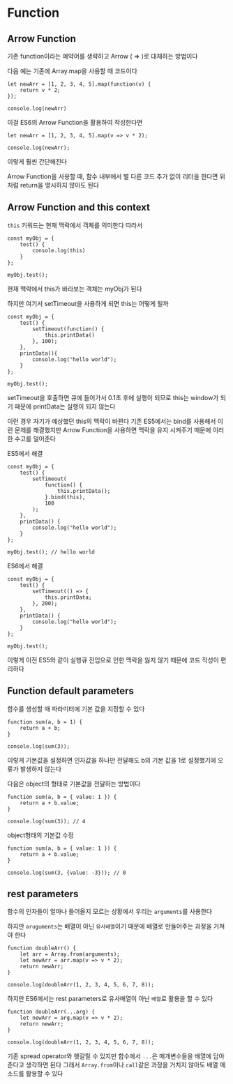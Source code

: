 # Function

## Arrow Function

기존 function이라는 예약어를 생략하고 Arrow ( => )로 대체하는 방법이다

다음 예는 기존에 Array.map을 사용할 때 코드이다

```
let newArr = [1, 2, 3, 4, 5].map(function(v) {
    return v * 2;
});

console.log(newArr)
```

이걸 ES6의 Arrow Function을 활용하여 작성한다면

```
let newArr = [1, 2, 3, 4, 5].map(v => v * 2);

console.log(newArr);
```

이렇게 훨씬 간단해진다

Arrow Function을 사용할 때, 함수 내부에서 별 다른 코드 추가 없이 리터을 한다면 위 처럼 return을 명시하지 않아도 된다

## Arrow Function and this context

`this` 키워드는 현재 맥락에서 객체를 의미한다 따라서

```
const myObj = {
    test() {
        console.log(this)
    }
};

myObj.test();
```

현재 맥락에서 this가 바라보는 객체는 myObj가 된다

하지만 여기서 setTimeout을 사용하게 되면 this는 어떻게 될까

```
const myObj = {
    test() {
        setTimeout(function() {
            this.printData()
        }, 100);
    },
    printData(){
        console.log("hello world");
    }
};

myObj.test();
```

setTimeout을 호출하면 큐에 들어가서 0.1초 후에 실행이 되므로 this는 window가 되기 때문에 printData는 실행이 되지 않는다

이런 경우 자기가 예상했던 this의 맥락이 바뀐다 기존 ES5에서는 bind를 사용해서 이런 문제를 해결했지만 Arrow Function을 사용하면 맥락을 유지 시켜주기 때문에 이러한 수고를 덜어준다

ES5에서 해결

```
const myObj = {
    test() {
        setTimeout(
            function() {
                this.printData();
            }.bind(this),
            100
        );
    },
    printData() {
        console.log("hello world");
    }
};

myObj.test(); // hello world
```

ES6에서 해결

```
const myObj = {
    test() {
        setTimeout(() => {
            this.printData;
        }, 200);
    },
    printData() {
        console.log("hello world");
    }
};

myObj.test();
```

이렇게 이전 ES5와 같이 실행큐 진입으로 인한 맥락을 잃지 않기 때문에 코드 작성이 편리하다

## Function default parameters

함수를 생성할 때 파라미터에 기본 값을 지정할 수 있다

```
function sum(a, b = 1) {
    return a + b;
}

console.log(sum(3));
```

이렇게 기본값을 설정하면 인자값을 하나만 전달해도 b의 기본 값을 1로 설정했기에 오류가 발생하지 않는다

다음은 object의 형태로 기본값을 전달하는 방법이다

```
function sum(a, b = { value: 1 }) {
    return a + b.value;
}

console.log(sum(3)); // 4
```

object형태의 기본값 수정

```
function sum(a, b = { value: 1 }) {
    return a + b.value;
}

console.log(sum(3, {value: -3})); // 0
```

## rest parameters

함수의 인자들이 얼마나 들어올지 모르는 상황에서 우리는 `arguments`를 사용한다

하지만 `aruguments`는 배열이 아닌 `유사배열`이기 때문에 배열로 만들어주는 과정을 거쳐야 한다

```
function doubleArr() {
    let arr = Array.from(arguments);
    let newArr = arr.map(v => v * 2);
    return newArr;
}

console.log(doubleArr(1, 2, 3, 4, 5, 6, 7, 8));
```

하지만 ES6에서는 rest parameters로 유사배열이 아닌 `배열`로 활용을 할 수 있다

```
function doubleArr(...arg) {
    let newArr = arg.map(v => v * 2);
    return newArr;
}

console.log(doubleArr(1, 2, 3, 4, 5, 6, 7, 8));
```

기존 spread operator와 헷갈릴 수 있지만 함수에서 `...`은 매개변수들을 배열에 담아준다고 생각하면 된다 그래서 `Array.from`이나 `call`같은 과정을 거치지 않아도 배열 메소드를 활용할 수 있다
